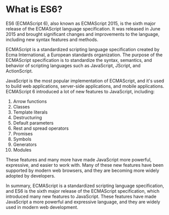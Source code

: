 # What is ES6?

ES6 (ECMAScript 6), also known as ECMAScript 2015, is the sixth major release of the ECMAScript language specification. It was released in June 2015 and brought significant changes and improvements to the language, including new syntax features and methods.

ECMAScript is a standardized scripting language specification created by Ecma International, a European standards organization. The purpose of the ECMAScript specification is to standardize the syntax, semantics, and behavior of scripting languages such as JavaScript, JScript, and ActionScript.

JavaScript is the most popular implementation of ECMAScript, and it's used to build web applications, server-side applications, and mobile applications. ECMAScript 6 introduced a lot of new features to JavaScript, including:

1. Arrow functions
2. Classes
3. Template literals
4. Destructuring
5. Default parameters
6. Rest and spread operators
7. Promises
8. Symbols
9. Generators
10. Modules

These features and many more have made JavaScript more powerful, expressive, and easier to work with. Many of these new features have been supported by modern web browsers, and they are becoming more widely adopted by developers.

In summary, ECMAScript is a standardized scripting language specification, and ES6 is the sixth major release of the ECMAScript specification, which introduced many new features to JavaScript. These features have made JavaScript a more powerful and expressive language, and they are widely used in modern web development.